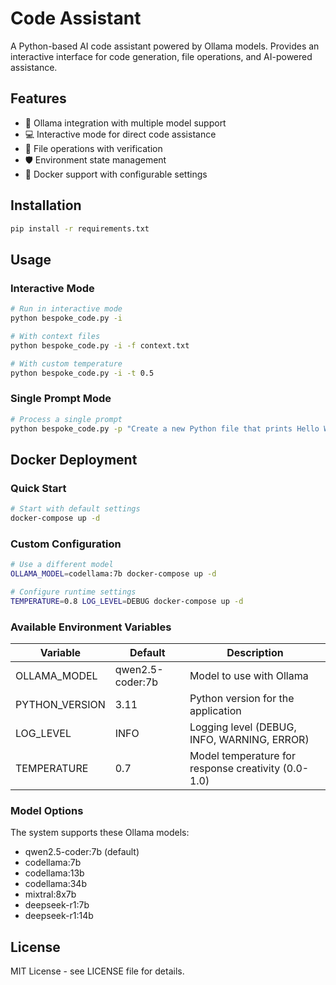 # Code Assistant

A Python-based AI code assistant powered by Ollama models. Provides an interactive interface for code generation, file operations, and AI-powered assistance.

## Features

- 🤖 Ollama integration with multiple model support
- 💻 Interactive mode for direct code assistance
- 🔄 File operations with verification
- 🛡️ Environment state management
- 🐳 Docker support with configurable settings

## Installation

```bash
pip install -r requirements.txt
```

## Usage

### Interactive Mode
```bash
# Run in interactive mode
python bespoke_code.py -i

# With context files
python bespoke_code.py -i -f context.txt

# With custom temperature
python bespoke_code.py -i -t 0.5
```

### Single Prompt Mode
```bash
# Process a single prompt
python bespoke_code.py -p "Create a new Python file that prints Hello World"
```

## Docker Deployment

### Quick Start
```bash
# Start with default settings
docker-compose up -d
```

### Custom Configuration
```bash
# Use a different model
OLLAMA_MODEL=codellama:7b docker-compose up -d

# Configure runtime settings
TEMPERATURE=0.8 LOG_LEVEL=DEBUG docker-compose up -d
```

### Available Environment Variables

| Variable | Default | Description |
|----------|---------|-------------|
| OLLAMA_MODEL | qwen2.5-coder:7b | Model to use with Ollama |
| PYTHON_VERSION | 3.11 | Python version for the application |
| LOG_LEVEL | INFO | Logging level (DEBUG, INFO, WARNING, ERROR) |
| TEMPERATURE | 0.7 | Model temperature for response creativity (0.0-1.0) |

### Model Options

The system supports these Ollama models:
- qwen2.5-coder:7b (default)
- codellama:7b
- codellama:13b
- codellama:34b
- mixtral:8x7b
- deepseek-r1:7b
- deepseek-r1:14b

## License

MIT License - see LICENSE file for details. 